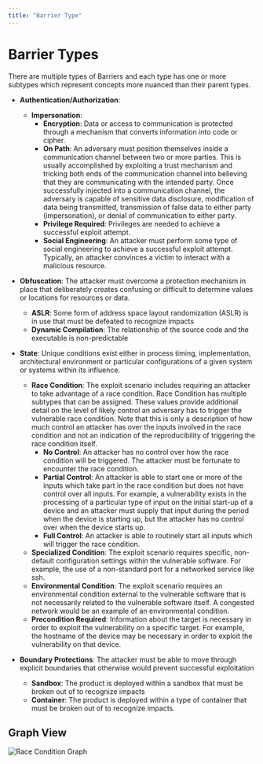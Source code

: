 ```yaml
---
title: "Barrier Type"
---
```


# Barrier Types

There are multiple types of Barriers and each type has one or more subtypes which represent concepts more nuanced than their parent types.

- **Authentication/Authorization**:
  - **Impersonation**:
    - **Encryption**: Data or access to communication is protected through a mechanism that converts information into code or cipher.
    - **On Path**:  An adversary must position themselves inside a communication channel between two or more parties. This is usually accomplished by exploiting a trust mechanism and tricking both ends of the communication channel into believing that they are communicating with the intended party. Once successfully injected into a communication channel, the adversary is capable of sensitive data disclosure, modification of data being transmitted, transmission of false data to either party (impersonation), or denial of communication to either party.
    - **Privilege Required**: Privileges are needed to achieve a successful exploit attempt.
    - **Social Engineering**: An attacker must perform some type of social engineering to achieve a successful exploit attempt. Typically, an attacker convinces a victim to interact with a malicious resource.

- **Obfuscation**: The attacker must overcome a protection mechanism in place that deliberately creates confusing or difficult to determine values or locations for resources or data.
  - **ASLR**: Some form of address space layout randomization (ASLR) is in use that must be defeated to recognize impacts
  - **Dynamic Compilation**: The relationship of the source code and the executable is non-predictable

- **State**:  Unique conditions exist either in process timing, implementation, architectural environment or particular configurations of a given system or systems within its influence.
  - **Race Condition**:  The exploit scenario includes requiring an attacker to take advantage of a race condition.
    Race Condition has multiple subtypes that can be assigned. These values provide additional detail on the level of likely control an adversary has to trigger the vulnerable race condition. Note that this is only a description of how much control an attacker has over the inputs involved in the race condition and not an indication of the reproducibility of triggering the race condition itself.
    - **No Control**:  An attacker has no control over how the race condition will be triggered. The attacker must be fortunate to encounter the race condition.
    - **Partial Control**: An attacker is able to start one or more of the inputs which take part in the race condition but does not have control over all inputs. For example, a vulnerability exists in the processing of a particular type of input on the initial start-up of a device and an attacker must supply that input during the period when the device is starting up, but the attacker has no control over when the device starts up.
    - **Full Control**:  An attacker is able to routinely start all inputs which will trigger the race condition.
  - **Specialized Condition**:  The exploit scenario requires specific, non-default configuration settings within the vulnerable software. For example, the use of a non-standard port for a networked service like ssh.
  - **Environmental Condition**:  The exploit scenario requires an environmental condition external to the vulnerable software that is not necessarily related to the vulnerable software itself. A congested network would be an example of an environmental condition.
  - **Precondition Required**:  Information about the target is necessary in order to exploit the vulnerability on a specific target. For example, the hostname of the device may be necessary in order to exploit the vulnerability on that device.

- **Boundary Protections**:  The attacker must be able to move through explicit boundaries that otherwise would prevent successful exploitation
  - **Sandbox**:  The product is deployed within a sandbox that must be broken out of to recognize impacts
  - **Container**:  The product is deployed within a type of container that must be broken out of to recognize impacts.

## Graph View

![Race Condition Graph](/figures/graphsnippets/BarrierSnippet.png "Barrier Types Graph")
